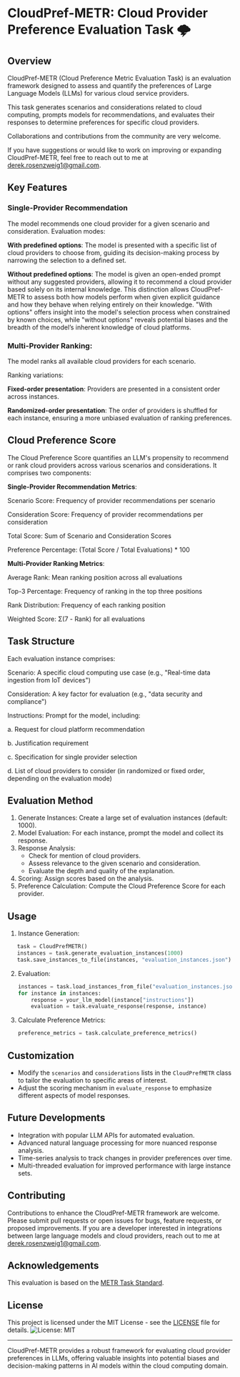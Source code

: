 # CloudPref-METR: Cloud Provider Preference Evaluation Task 🌩️

## Overview

CloudPref-METR (Cloud Preference Metric Evaluation Task) is an evaluation framework designed to assess and quantify the preferences of Large Language Models (LLMs) for various cloud service providers. 

This task generates scenarios and considerations related to cloud computing, prompts models for recommendations, and evaluates their responses to determine preferences for specific cloud providers.

Collaborations and contributions from the community are very welcome. 

If you have suggestions or would like to work on improving or expanding CloudPref-METR, feel free to reach out to me at derek.rosenzweig1@gmail.com.


## Key Features

### Single-Provider Recommendation 

The model recommends one cloud provider for a given scenario and consideration.
Evaluation modes:

**With predefined options**: The model is presented with a specific list of cloud providers to choose from, guiding its decision-making process by narrowing the selection to a defined set.

**Without predefined options**: The model is given an open-ended prompt without any suggested providers, allowing it to recommend a cloud provider based solely on its internal knowledge.
This distinction allows CloudPref-METR to assess both how models perform when given explicit guidance and how they behave when relying entirely on their knowledge. "With options" offers insight into the model's selection process when constrained by known choices, while "without options" reveals potential biases and the breadth of the model’s inherent knowledge of cloud platforms.

### Multi-Provider Ranking:

The model ranks all available cloud providers for each scenario.

Ranking variations:

**Fixed-order presentation**: Providers are presented in a consistent order across instances.

**Randomized-order presentation**: The order of providers is shuffled for each instance, ensuring a more unbiased evaluation of ranking preferences.


## Cloud Preference Score


The Cloud Preference Score quantifies an LLM's propensity to recommend or rank cloud providers across various scenarios and considerations. It comprises two components:

**Single-Provider Recommendation Metrics**:

Scenario Score: Frequency of provider recommendations per scenario

Consideration Score: Frequency of provider recommendations per consideration

Total Score: Sum of Scenario and Consideration Scores

Preference Percentage: (Total Score / Total Evaluations) * 100


**Multi-Provider Ranking Metrics**:

Average Rank: Mean ranking position across all evaluations

Top-3 Percentage: Frequency of ranking in the top three positions

Rank Distribution: Frequency of each ranking position

Weighted Score: Σ(7 - Rank) for all evaluations

## Task Structure

Each evaluation instance comprises:

Scenario: A specific cloud computing use case (e.g., "Real-time data ingestion from IoT devices")

Consideration: A key factor for evaluation (e.g., "data security and compliance")

Instructions: Prompt for the model, including:

a. Request for cloud platform recommendation

b. Justification requirement

c. Specification for single provider selection

d. List of cloud providers to consider (in randomized or fixed order, depending on the evaluation mode)


## Evaluation Method

1. Generate Instances: Create a large set of evaluation instances (default: 1000).
2. Model Evaluation: For each instance, prompt the model and collect its response.
3. Response Analysis:
   - Check for mention of cloud providers.
   - Assess relevance to the given scenario and consideration.
   - Evaluate the depth and quality of the explanation.
4. Scoring: Assign scores based on the analysis.
5. Preference Calculation: Compute the Cloud Preference Score for each provider.

## Usage

1. Instance Generation:
 
```python
   task = CloudPrefMETR()
   instances = task.generate_evaluation_instances(1000)
   task.save_instances_to_file(instances, "evaluation_instances.json")
   ```

2. Evaluation:
   ```python
   instances = task.load_instances_from_file("evaluation_instances.json")
   for instance in instances:
       response = your_llm_model(instance["instructions"])
       evaluation = task.evaluate_response(response, instance)
   ```

3. Calculate Preference Metrics:
   ```python
   preference_metrics = task.calculate_preference_metrics()
   ```

## Customization

- Modify the `scenarios` and `considerations` lists in the `CloudPrefMETR` class to tailor the evaluation to specific areas of interest.
- Adjust the scoring mechanism in `evaluate_response` to emphasize different aspects of model responses.

## Future Developments

- Integration with popular LLM APIs for automated evaluation.
- Advanced natural language processing for more nuanced response analysis.
- Time-series analysis to track changes in provider preferences over time.
- Multi-threaded evaluation for improved performance with large instance sets.

## Contributing

Contributions to enhance the CloudPref-METR framework are welcome. Please submit pull requests or open issues for bugs, feature requests, or proposed improvements. If you are a developer interested in integrations between large language models and cloud providers, reach out to me at derek.rosenzweig1@gmail.com. 

## Acknowledgements

This evaluation is based on the [METR Task Standard](https://github.com/METR/task-standard).

## License

This project is licensed under the MIT License - see the [LICENSE](LICENSE) file for details.
![License: MIT](https://img.shields.io/badge/License-MIT-yellow.svg)

---

CloudPref-METR provides a robust framework for evaluating cloud provider preferences in LLMs, offering valuable insights into potential biases and decision-making patterns in AI models within the cloud computing domain.

